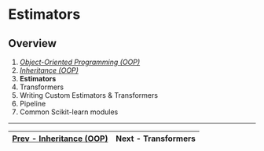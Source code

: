 # Estimators

## Overview
1. [_Object-Oriented Programming (OOP)_](./object-oriented-programming.md "Object-Oriented Programming")
2. [_Inheritance (OOP)_](./inheritance.md)
3. **Estimators**
4. Transformers
5. Writing Custom Estimators & Transformers
6. Pipeline
7. Common Scikit-learn modules

---
| [Prev - Inheritance (OOP)](./inheritance.md "Inheritance (OOP)")  | Next - Transformers   |
|:------------------------------------------------------------------|----------------------:|
